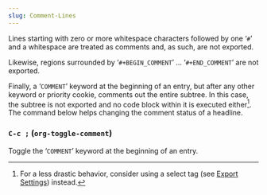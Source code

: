 ```yaml
---
slug: Comment-Lines
---
```


Lines starting with zero or more whitespace characters followed by one ‘`#`’ and a whitespace are treated as comments and, as such, are not exported.

Likewise, regions surrounded by ‘`#+BEGIN_COMMENT`’ … ‘`#+END_COMMENT`’ are not exported.

Finally, a ‘`COMMENT`’ keyword at the beginning of an entry, but after any other keyword or priority cookie, comments out the entire subtree. In this case, the subtree is not exported and no code block within it is executed either[^1]. The command below helps changing the comment status of a headline.

### `C-c ;` (`org-toggle-comment`)

Toggle the ‘`COMMENT`’ keyword at the beginning of an entry.

[^1]: For a less drastic behavior, consider using a select tag (see [Export Settings](/docs/org/Export-Settings)) instead.
